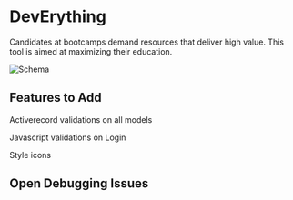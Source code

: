 DevErything
===========

Candidates at bootcamps demand resources that deliver high value.  This tool is aimed at maximizing their education.


![Schema](http://i.imgur.com/uprLoIT.png)

## Features to Add

Activerecord validations on all models

Javascript validations on Login

Style icons

## Open Debugging Issues








